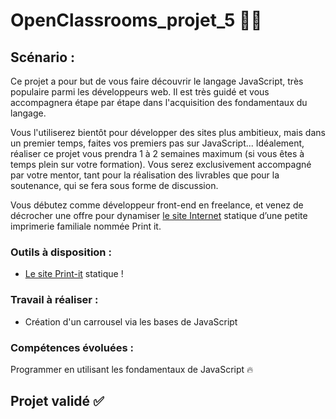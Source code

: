 # OpenClassrooms_projet_5 🧑‍💻

## Scénario :

Ce projet a pour but de vous faire découvrir le langage JavaScript, très populaire parmi les développeurs web.
Il est très guidé et vous accompagnera étape par étape dans l'acquisition des fondamentaux du langage.

Vous l'utiliserez bientôt pour développer des sites plus ambitieux, mais dans un premier temps, faites vos premiers pas sur JavaScript...
Idéalement, réaliser ce projet vous prendra 1 à 2 semaines maximum (si vous êtes à temps plein sur votre formation). 
Vous serez exclusivement accompagné par votre mentor, tant pour la réalisation des livrables que pour la soutenance, qui se fera sous forme de discussion.

Vous débutez comme développeur front-end en freelance, et venez de décrocher une offre pour dynamiser [le site Internet](https://github.com/OpenClassrooms-Student-Center/Print-it-JS) statique d’une petite imprimerie familiale nommée Print it.

### Outils à disposition :

+ [Le site Print-it](https://github.com/OpenClassrooms-Student-Center/Print-it-JS) statique !

### Travail à réaliser : 

+ Création d'un carrousel via les bases de JavaScript 

### Compétences évoluées :

Programmer en utilisant les fondamentaux de JavaScript 🔥

## Projet validé ✅
